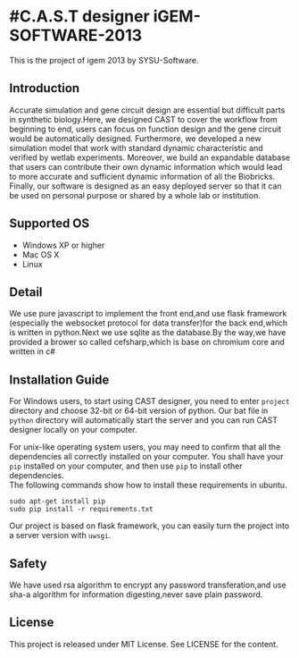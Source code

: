 #C.A.S.T designer
iGEM-SOFTWARE-2013
==================
This is the project of igem 2013 by SYSU-Software.

## Introduction
Accurate simulation and gene circuit design are essential but difficult parts in synthetic biology.Here, we designed CAST to cover the workflow from beginning to end, users can focus on function design and the gene circuit would be automatically designed. Furthermore, we developed a new simulation model that work with standard dynamic characteristic and verified by wetlab experiments. Moreover, we build an expandable database that users can contribute their own dynamic information which would lead to more accurate and sufficient dynamic information of all the Biobricks. Finally, our software is designed as an easy deployed server so that it can be used on personal purpose or shared by a whole lab or institution. 

## Supported OS
* Windows XP or higher
* Mac OS X
* Linux

## Detail
We use pure javascript to implement the front end,and use flask framework (especially the websocket protocol for data transfer)for the back end,which is written in python.Next we use sqlite as the database.By the way,we have provided a brower so called cefsharp,which is base on chromium core and written in c#

## Installation Guide
For Windows users, to start using CAST designer, you need to enter `project`
directory and choose 32-bit or 64-bit version of python. Our bat file in
`python` directory will automatically start the server and you can run CAST
designer locally on your computer.

For unix-like operating system users, you may need to confirm that all the
dependencies all correctly installed on your computer. You shall have your `pip`
installed on your computer, and then use `pip` to install other dependencies.  
The following commands show how to install these requirements in ubuntu.
```
sudo apt-get install pip
sudo pip install -r requirements.txt
```

Our project is based on flask framework, you can easily turn the project into a
server version with `uwsgi`.

## Safety
We have used rsa algorithm to encrypt any password transferation,and use sha-a algorithm for information digesting,never save plain password.

## License
This project is released under MIT License. See LICENSE for the content.
